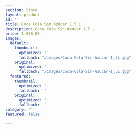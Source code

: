 ```yaml
---
section: Store
layout: product
id: ''
title: Coca Cola Sin Azúcar 1.5 L
description: Coca Cola Sin Azúcar 1.5 L
price: 1.050,00
images:
  default:
    thumbnail:
      optimized: ''
      fallback: "/images/Coca-Cola-Sin-Azucar-1_5L.jpg"
    original:
      optimized: ''
      fallback: "/images/Coca-Cola-Sin-Azucar-1_5L.jpg"
  featured:
    thumbnail:
      optimized: ''
      fallback: ''
    original:
      optimized: ''
      fallback: ''
category: ''
featured: false

---
```

